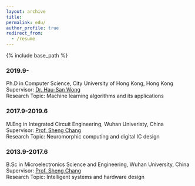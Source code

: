 ```yaml
---
layout: archive
title: 
permalink: edu/
author_profile: true
redirect_from:
  - /resume
---
```


{% include base_path %}


### 2019.9-
Ph.D in Computer Science, City University of Hong Kong, Hong Kong  
Supervisor: [Dr. Hau-San Wong](https://scholars.cityu.edu.hk/en/persons/hau-san-wong(d4881758-8e9f-4218-b2b5-ad33ebb52a3c).html)  
Research Topic: Machine learning algorithms and its applications  

### 2017.9-2019.6
M.Eng in Integrated Circuit Engineering, Wuhan Univeristy, China  
Supervisor: [Prof. Sheng Chang](https://faculty.whu.edu.cn/show.jsp?n=Sheng%20Chang&lang=cn)  
Research Topic: Neuromorphic computing and digital IC design  

### 2013.9-2017.6
B.Sc in Microelectronics Science and Engineering, Wuhan University, China  
Supervisor: [Prof. Sheng Chang](https://faculty.whu.edu.cn/show.jsp?n=Sheng%20Chang&lang=cn)  
Research Topic: Intelligent systems and hardware design  
